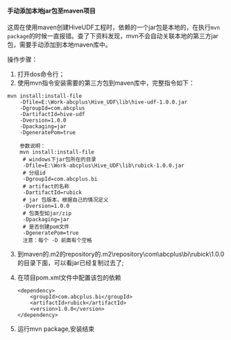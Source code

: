  #### 手动添加本地jar包至maven项目

这周在使用maven创建HiveUDF工程时，依赖的一个jar包是本地的，在执行`mvn package`的时候一直报错。查了下资料发现，mvn不会自动关联本地的第三方jar包，需要手动添加到本地maven库中。

操作步骤：

1. 打开dos命令行；
2. 使用mvn指令安装需要的第三方包到maven库中，完整指令如下：

``` shell
mvn install:install-file
    -Dfile=E:\Work-abcplus\Hive_UDF\lib\hive-udf-1.0.0.jar
    -DgroupId=com.abcplus
    -DartifactId=hive-udf
    -Dversion=1.0.0
    -Dpackaging=jar
    -DgeneratePom=true
```

        参数说明：
        mvn install:install-file
         # windows下jar包所在的目录
         -Dfile=E:\Work-abcplus\Hive_UDF\lib\rubick-1.0.0.jar
         # 分组id
         -DgroupId=com.abcplus.bi
         # artifact的名称
         -DartifactId=rubick
         # jar 包版本，根据自己的情况定义
         -Dversion=1.0.0
         # 包类型如jar/zip
         -Dpackaging=jar
         # 是否创建pom文件
         -DgeneratePom=true
         注意：每个 -D 前面有个空格


3. 到maven的.m2的repository的\.m2\repository\com\abcplus\bi\rubick\1.0.0的目录下面，可以看jar已经复制过去了;

4. 在项目pom.xml文件中配置该包的依赖
    ```
    <dependency>
        <groupId>com.abcplus.bi</groupId>
        <artifactId>rubick</artifactId>
        <version>1.0.0</version>
    </dependency>
    ```

5. 运行mvn package,安装结束